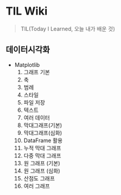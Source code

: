 # TIL Wiki
> TIL(Today I Learned, 오늘 내가 배운 것)

## 데이터시각화
- Matplotlib
    1. 그래프 기본
    2. 축
    3. 범례
    4. 스타일
    5. 파일 저장
    6. 텍스트
    7. 여러 데이터
    8. 막대그래프(기본)
    9. 막대그래프(심화)
    10. DataFrame 활용
    11. 누적 막대 그래프
    12. 다중 막대 그래프
    13. 원 그래프 (기본)
    14. 원 그래프 (심화)
    15. 산점도 그래프
    16. 여러 그래프
